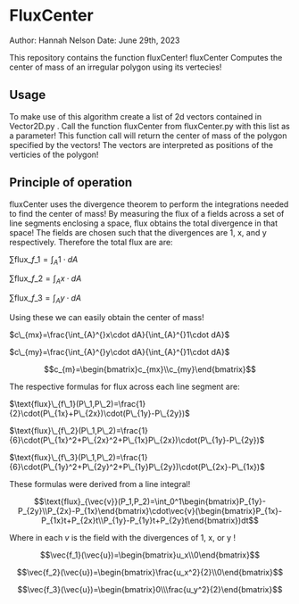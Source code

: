 # FluxCenter

Author: Hannah Nelson
Date: June 29th, 2023

This repository contains the function fluxCenter! fluxCenter Computes the center of mass of an irregular polygon using its vertecies!

## Usage

To make use of this algorithm create a list of 2d vectors contained in Vector2D.py . Call the function fluxCenter from fluxCenter.py with this list as a parameter! This function call will return the center of mass of the polygon specified by the vectors! The vectors are interpreted as positions of the verticies of the polygon!

## Principle of operation

fluxCenter uses the divergence theorem to perform the integrations needed to find the center of mass! By measuring the flux of a fields across a set of line segments enclosing a space, flux obtains the total divergence in that space! The fields are chosen such that the divergences are 1, x, and y respectively. Therefore the total flux are are:

$\sum\text{flux}\_{f\_1}=\int_{A}^{}1\cdot dA$

$\sum\text{flux}\_{f\_2}=\int_{A}^{}x\cdot dA$

$\sum\text{flux}\_{f\_3}=\int_{A}^{}y\cdot dA$

Using these we can easily obtain the center of mass!

$c\_{mx}=\frac{\int_{A}^{}x\cdot dA}{\int_{A}^{}1\cdot dA}$

$c\_{my}=\frac{\int_{A}^{}y\cdot dA}{\int_{A}^{}1\cdot dA}$
```math
c_{m}=\begin{bmatrix}c_{mx}\\c_{my}\end{bmatrix}
```
The respective formulas for flux across each line segment are:

$\text{flux}\_{f\_1}(P\_1,P\_2)=\frac{1}{2}\cdot(P\_{1x}+P\_{2x})\cdot(P\_{1y}-P\_{2y})$

$\text{flux}\_{f\_2}(P\_1,P\_2)=\frac{1}{6}\cdot(P\_{1x}^2+P\_{2x}^2+P\_{1x}P\_{2x})\cdot(P\_{1y}-P\_{2y})$

$\text{flux}\_{f\_3}(P\_1,P\_2)=\frac{1}{6}\cdot(P\_{1y}^2+P\_{2y}^2+P\_{1y}P\_{2y})\cdot(P\_{2x}-P\_{1x})$

These formulas were derived from a line integral!

```math
\text{flux}_{\vec{v}}(P_1,P_2)=\int_0^1\begin{bmatrix}P_{1y}-P_{2y}\\P_{2x}-P_{1x}\end{bmatrix}\cdot\vec{v}(\begin{bmatrix}P_{1x}-P_{1x}t+P_{2x}t\\P_{1y}-P_{1y}t+P_{2y}t\end{bmatrix})dt
```

Where in each $v$ is the field with the divergences of 1, x, or y !

```math
\vec{f_1}(\vec{u})=\begin{bmatrix}u_x\\0\end{bmatrix}
```

```math
\vec{f_2}(\vec{u})=\begin{bmatrix}\frac{u_x^2}{2}\\0\end{bmatrix}
```

```math
\vec{f_3}(\vec{u})=\begin{bmatrix}0\\\frac{u_y^2}{2}\end{bmatrix}
```


